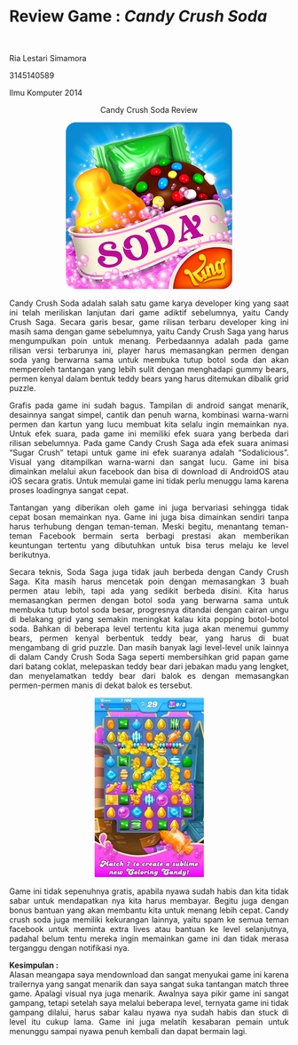 <body>
  <h1>Review Game : <i>Candy Crush Soda</i></h1><br>
  <p left="center">Ria Lestari Simamora</p>
  <p left="center">3145140589</p>
  <p left="center">Ilmu Komputer 2014</p>
  <p align="center">Candy Crush Soda Review</p>
  <p align="center"><img src="CandyCrush.png"/></p>
  <p align="justify">Candy Crush Soda adalah salah satu game karya developer king yang saat ini telah meriliskan lanjutan dari game adiktif sebelumnya, yaitu Candy Crush Saga. Secara garis besar, game rilisan terbaru developer king ini masih sama dengan game sebelumnya, yaitu Candy Crush Saga yang harus mengumpulkan poin untuk menang. Perbedaannya adalah pada game rilisan versi terbarunya ini, player harus memasangkan permen dengan soda yang berwarna sama untuk membuka tutup botol soda dan akan memperoleh tantangan yang lebih sulit dengan menghadapi gummy bears, permen kenyal dalam bentuk teddy bears yang harus ditemukan dibalik grid puzzle. </p>
  <p align="justify">Grafis pada game ini sudah bagus. Tampilan di android sangat menarik, desainnya sangat simpel, cantik dan penuh warna, kombinasi warna-warni permen dan kartun yang lucu membuat kita selalu ingin memainkan nya. Untuk efek suara, pada game ini memiliki efek suara yang berbeda dari rilisan sebelumnya. Pada game Candy Crush Saga ada efek suara animasi “Sugar Crush” tetapi untuk game ini efek suaranya adalah “Sodalicious”.  Visual yang ditampilkan warna-warni dan sangat lucu. Game ini bisa dimainkan melalui akun facebook dan bisa di download di AndroidOS atau iOS secara gratis. Untuk memulai game ini tidak perlu menuggu lama karena proses loadingnya sangat cepat. </p>
  <p align="justify">Tantangan yang diberikan oleh game ini juga bervariasi sehingga tidak cepat bosan memainkan nya. Game ini  juga bisa dimainkan sendiri tanpa harus terhubung dengan teman-teman. Meski begitu, menantang teman-teman Facebook bermain serta berbagi prestasi akan memberikan keuntungan tertentu yang dibutuhkan untuk bisa terus melaju ke level berikutnya.</p>
  <p align="justify">Secara teknis, Soda Saga juga tidak jauh berbeda dengan Candy Crush Saga. Kita masih harus mencetak poin dengan memasangkan 3 buah permen atau lebih, tapi ada yang sedikit berbeda disini. Kita harus memasangkan permen dengan botol soda yang berwarna sama untuk membuka tutup botol soda besar, progresnya ditandai dengan cairan ungu di belakang grid yang semakin meningkat kalau kita popping botol-botol soda.  Bahkan di beberapa level tertentu kita juga akan menemui gummy bears, permen kenyal berbentuk teddy bear, yang harus di buat mengambang di grid puzzle. Dan masih banyak lagi level-level unik lainnya di dalam Candy Crush   Soda Saga seperti membersihkan grid papan game dari batang coklat, melepaskan teddy bear dari jebakan madu yang lengket, dan menyelamatkan teddy bear dari balok es dengan memasangkan permen-permen manis di dekat balok es tersebut.</p>
  <p align="center"><img src="cas.png"/></p>
  <p align="justify">Game ini tidak sepenuhnya gratis, apabila nyawa sudah habis dan kita tidak sabar untuk mendapatkan nya kita harus membayar. Begitu juga dengan bonus bantuan yang akan membantu kita untuk menang lebih cepat. Candy crush soda juga memiliki kekurangan lainnya, yaitu spam ke semua teman facebook untuk meminta extra lives atau bantuan ke level selanjutnya, padahal belum tentu mereka ingin memainkan game ini dan tidak merasa terganggu dengan notifikasi nya.</p>
  <p align="justify"><strong>Kesimpulan :</strong><br>
  Alasan meangapa saya mendownload dan sangat menyukai game ini karena trailernya yang sangat menarik dan saya sangat suka tantangan match three game. Apalagi visual nya juga menarik. Awalnya saya pikir game ini sangat gampang, tetapi setelah saya melalui beberapa level, ternyata game ini tidak gampang dilalui, harus sabar kalau nyawa nya sudah habis dan stuck di level itu cukup lama. Game ini juga melatih kesabaran pemain untuk menunggu sampai nyawa penuh kembali dan dapat bermain lagi.
</p>
</body>
